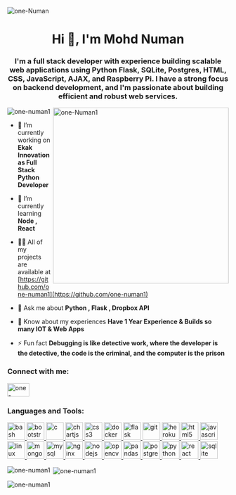 
![one-Numan](https://user-images.githubusercontent.com/48924562/229305475-c4492336-0687-418e-a98d-3870c756f2ba.png)


<h1 align="center">Hi 👋, I'm Mohd Numan</h1>
<h3 align="center">I'm a full stack developer with experience building scalable web applications using Python Flask, SQLite, Postgres, HTML, CSS, JavaScript, AJAX, and Raspberry Pi. I have a strong focus on backend development, and I'm passionate about building efficient and robust web services.</h3>
<img align="right" alt="one-Numan1" width=400 src="https://cdn.dribbble.com/users/1292677/screenshots/6139167/media/fcf7fd0c619bb87706533079240915f3.gif">

<p align="left"> <img src="https://komarev.com/ghpvc/?username=one-numan1&label=Profile%20views&color=0e75b6&style=flat" alt="one-numan1" /> </p>

- 🔭 I’m currently working on **Ekak Innovation as Full Stack Python Developer**

- 🌱 I’m currently learning **Node , React**

- 👨‍💻 All of my projects are available at [https://github.com/one-numan1](https://github.com/one-numan1)

- 💬 Ask me about **Python , Flask , Dropbox API**

- 📄 Know about my experiences **Have 1 Year Experience & Builds so many IOT & Web Apps**

- ⚡ Fun fact **Debugging is like detective work, where the developer is the detective, the code is the criminal, and the computer is the prison**

<h3 align="left">Connect with me:</h3>
<p align="left">
<a href="https://linkedin.com/in/one-numan" target="blank"><img align="center" src="https://banner2.cleanpng.com/20171202/f59/linkedin-download-png-5a22d420d16602.1978549215122319688577.jpg" alt="one-numan" height="30" width="50" /></a>
</p>

<h3 align="left">Languages and Tools:</h3>
<p align="left"> <a href="https://www.gnu.org/software/bash/" target="_blank" rel="noreferrer"> <img src="https://www.vectorlogo.zone/logos/gnu_bash/gnu_bash-icon.svg" alt="bash" width="40" height="40"/> </a> <a href="https://getbootstrap.com" target="_blank" rel="noreferrer"> <img src="https://banner2.cleanpng.com/20180328/utq/kisspng-bootstrap-logo-computer-software-web-application-p-b-5abb6c2a90f851.2203635715222323625938.jpg" alt="bootstrap" width="40" height="40"/> </a> <a href="https://www.cprogramming.com/" target="_blank" rel="noreferrer"> <img src="https://w7.pngwing.com/pngs/724/306/png-transparent-c-logo-c-programming-language-icon-letter-c-blue-logo-computer-program-thumbnail.png" alt="c" width="40" height="40"/> </a> <a href="https://www.chartjs.org" target="_blank" rel="noreferrer"> <img src="https://www.chartjs.org/media/logo-title.svg" alt="chartjs" width="40" height="40"/> </a> <a href="https://www.w3schools.com/css/" target="_blank" rel="noreferrer"> <img src="https://banner2.cleanpng.com/20180421/vdq/kisspng-css3-cascading-style-sheets-logo-html-markup-langu-5adbf15c141187.7175103915243636120822.jpg" alt="css3" width="40" height="40"/> </a> <a href="https://www.docker.com/" target="_blank" rel="noreferrer"> <img src="https://www.svgrepo.com/show/452192/docker.svg" alt="docker" width="40" height="40"/> </a> <a href="https://flask.palletsprojects.com/" target="_blank" rel="noreferrer"> <img src="https://www.vectorlogo.zone/logos/pocoo_flask/pocoo_flask-icon.svg" alt="flask" width="40" height="40"/> </a> <a href="https://git-scm.com/" target="_blank" rel="noreferrer"> <img src="https://www.vectorlogo.zone/logos/git-scm/git-scm-icon.svg" alt="git" width="40" height="40"/> </a> <a href="https://heroku.com" target="_blank" rel="noreferrer"> <img src="https://www.vectorlogo.zone/logos/heroku/heroku-icon.svg" alt="heroku" width="40" height="40"/> </a> <a href="https://www.w3.org/html/" target="_blank" rel="noreferrer"> <img src="https://www.svgrepo.com/show/452228/html-5.svg" alt="html5" width="40" height="40"/> </a> <a href="https://developer.mozilla.org/en-US/docs/Web/JavaScript" target="_blank" rel="noreferrer"> <img src="https://www.svgrepo.com/show/452045/js.svg" alt="javascript" width="40" height="40"/> </a> <a href="https://www.linux.org/" target="_blank" rel="noreferrer"> <img src="https://www.svgrepo.com/show/448236/linux.svg" alt="linux" width="40" height="40"/> </a> <a href="https://www.mongodb.com/" target="_blank" rel="noreferrer"> <img src="https://www.svgrepo.com/show/373845/mongo.svg" alt="mongodb" width="40" height="40"/> </a> <a href="https://www.mysql.com/" target="_blank" rel="noreferrer"> <img src="https://www.svgrepo.com/show/221326/mysql.svg" alt="mysql" width="40" height="40"/> </a> <a href="https://www.nginx.com" target="_blank" rel="noreferrer"> <img src="https://www.svgrepo.com/show/303554/nginx-logo.svg" alt="nginx" width="40" height="40"/> </a> <a href="https://nodejs.org" target="_blank" rel="noreferrer"> <img src="https://www.svgrepo.com/show/303658/nodejs-1-logo.svg" alt="nodejs" width="40" height="40"/> </a> <a href="https://opencv.org/" target="_blank" rel="noreferrer"> <img src="https://www.vectorlogo.zone/logos/opencv/opencv-icon.svg" alt="opencv" width="40" height="40"/> </a> <a href="https://pandas.pydata.org/" target="_blank" rel="noreferrer"> <img src="https://www.svgrepo.com/show/191391/panda-bear-panda.svg" alt="pandas" width="40" height="40"/> </a> <a href="https://www.postgresql.org" target="_blank" rel="noreferrer"> <img src="https://www.svgrepo.com/show/354200/postgresql.svg" alt="postgresql" width="40" height="40"/> </a> <a href="https://www.python.org" target="_blank" rel="noreferrer"> <img src="https://www.svgrepo.com/show/374016/python.svg" alt="python" width="40" height="40"/> </a> <a href="https://reactjs.org/" target="_blank" rel="noreferrer"> <img src="https://www.svgrepo.com/show/452092/react.svg" alt="react" width="40" height="40"/> </a> <a href="https://www.sqlite.org/" target="_blank" rel="noreferrer"> <img src="https://www.vectorlogo.zone/logos/sqlite/sqlite-icon.svg" alt="sqlite" width="40" height="40"/> </a> </p>

<p><img align="left" src="https://github-readme-stats.vercel.app/api/top-langs?username=one-numan1&show_icons=true&locale=en&layout=compact" alt="one-numan1" /></p>

<p>&nbsp;<img align="center" src="https://github-readme-stats.vercel.app/api?username=one-numan1&show_icons=true&locale=en" alt="one-numan1" /></p>

<p><img align="center" src="https://github-readme-streak-stats.herokuapp.com/?user=one-numan1&" alt="one-numan1" /></p>
